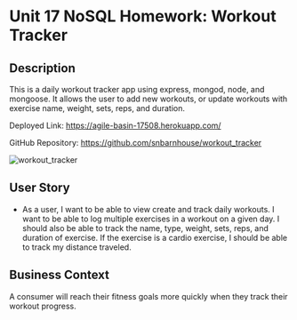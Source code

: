 # Unit 17 NoSQL Homework: Workout Tracker

## Description

This is a daily workout tracker app using express, mongod, node, and mongoose. It allows the user to add new workouts, or update workouts with exercise name, weight, sets, reps, and duration.

Deployed Link: https://agile-basin-17508.herokuapp.com/

GitHub Repository: https://github.com/snbarnhouse/workout_tracker 


![workout_tracker](https://user-images.githubusercontent.com/77131387/120815966-50c96a00-c51e-11eb-842a-0e347e4913cd.png)

## User Story

* As a user, I want to be able to view create and track daily workouts. I want to be able to log multiple exercises in a workout on a given day. I should also be able to track the name, type, weight, sets, reps, and duration of exercise. If the exercise is a cardio exercise, I should be able to track my distance traveled.

## Business Context

A consumer will reach their fitness goals more quickly when they track their workout progress.   
